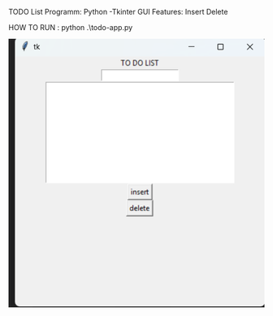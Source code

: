 TODO List
Programm: 
    Python -Tkinter GUI
Features:
    Insert
    Delete

HOW TO RUN :
    python .\todo-app.py 

![alt text](image.png)